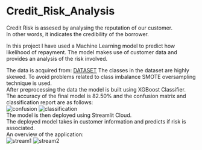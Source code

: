 # Credit_Risk_Analysis
Credit Risk is assesed by analysing the reputation of our customer.   
In other words, it indicates the credibility of the borrower.  

In this project I have used a Machine Learning model to predict how likelihood of repayment.
The model makes use of customer data and provides an analysis of the risk involved.  

The data is acquired from: [DATASET](https://www.kaggle.com/datasets/ppb00x/credit-risk-customers) 
The classes in the dataset are highly skewed. To avoid problems related to class imbalance SMOTE oversampling technique is used.   
After preprocessing the data the model is built using XGBoost Classifier.  
The accuracy of the final model is 82.50% and the confusion matrix and classification report are as follows:  
![confusion](https://github.com/ISHA-2112/Credit_Risk_Analysis/assets/89999331/d3e23e99-f788-4b20-944e-35cb87e7ddb9)
![classification](https://github.com/ISHA-2112/Credit_Risk_Analysis/assets/89999331/5575edcd-5015-43c1-a323-79b6c3255c1b)  
The model is then deployed using Streamlit Cloud.  
The deployed model takes in customer information and predicts if risk is associated.  
An overview of the application:  
![stream1](https://github.com/ISHA-2112/Credit_Risk_Analysis/assets/89999331/e1f90fff-3039-4747-a4f0-52050f926477)
![stream2](https://github.com/ISHA-2112/Credit_Risk_Analysis/assets/89999331/0da5a567-bcf6-4688-b2aa-1f31fc992ec6)
